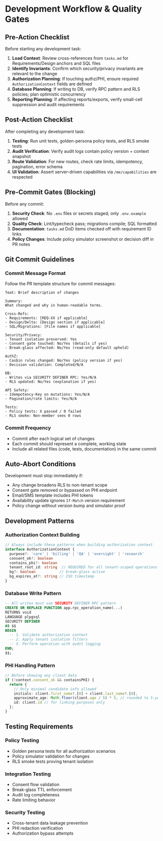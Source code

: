 # Development Workflow & Quality Gates

## Pre-Action Checklist

Before starting any development task:

1. **Load Context**: Review cross-references from `tasks.md` for Requirements/Design anchors and SQL files
2. **Identify Invariants**: Confirm which security/privacy invariants are relevant to the change
3. **Authorization Planning**: If touching authz/PHI, ensure required `AuthorizationContext` fields are defined
4. **Database Planning**: If writing to DB, verify RPC pattern and RLS policies; plan optimistic concurrency
5. **Reporting Planning**: If affecting reports/exports, verify small-cell suppression and audit requirements

## Post-Action Checklist

After completing any development task:

1. **Testing**: Run unit tests, golden-persona policy tests, and RLS smoke tests
2. **Audit Verification**: Verify audit logs contain policy version + context snapshot
3. **Route Validation**: For new routes, check rate limits, idempotency, pagination, error schema
4. **UI Validation**: Assert server-driven capabilities via `/me/capabilities` are respected

## Pre-Commit Gates (Blocking)

Before any commit:

1. **Security Check**: No `.env` files or secrets staged; only `.env.example` allowed
2. **Quality Check**: Lint/typecheck pass; migrations compile; SQL formatted
3. **Documentation**: `tasks.md` DoD items checked off with requirement ID links
4. **Policy Changes**: Include policy simulator screenshot or decision diff in PR notes

## Git Commit Guidelines

### Commit Message Format
Follow the PR template structure for commit messages:

```
feat: Brief description of changes

Summary:
What changed and why in human-readable terms.

Cross-Refs:
- Requirements: [REQ-XX if applicable]
- Design/Delta: [Design section if applicable]
- SQL/Migrations: [File names if applicable]

Security/Privacy:
- Tenant isolation preserved: Yes
- Consent gate touched: No/Yes (details if yes)
- Break-glass affected: No/Yes (read-only default upheld)

AuthZ:
- Casbin rules changed: No/Yes (policy version if yes)
- Decision validation: Completed/N/A

DB:
- Writes via SECURITY DEFINER RPC: Yes/N/A
- RLS updated: No/Yes (explanation if yes)

API Safety:
- Idempotency-Key on mutations: Yes/N/A
- Pagination/rate limits: Yes/N/A

Tests:
- Policy tests: X passed / 0 failed
- RLS smoke: Non-member sees 0 rows
```

### Commit Frequency
- Commit after each logical set of changes
- Each commit should represent a complete, working state
- Include all related files (code, tests, documentation) in the same commit

## Auto-Abort Conditions

Development must stop immediately if:

- Any change broadens RLS to non-tenant scope
- Consent gate removed or bypassed on PHI endpoint
- Email/SMS template includes PHI tokens
- Availability update ignores `If-Match` version requirement
- Policy change without version bump and simulator proof

## Development Patterns

### Authorization Context Building
```typescript
// Always include these patterns when building authorization context
interface AuthorizationContext {
  purpose?: 'care' | 'billing' | 'QA' | 'oversight' | 'research'
  consent_ok?: boolean
  contains_phi?: boolean
  tenant_root_id: string  // REQUIRED for all tenant-scoped operations
  bg?: boolean           // break-glass active
  bg_expires_at?: string // ISO timestamp
}
```

### Database Write Pattern
```sql
-- All writes must use SECURITY DEFINER RPC pattern
CREATE OR REPLACE FUNCTION app.rpc_operation_name(...)
RETURNS void
LANGUAGE plpgsql
SECURITY DEFINER
AS $$
BEGIN
  -- 1. Validate authorization context
  -- 2. Apply tenant isolation filters
  -- 3. Perform operation with audit logging
END;
$$;
```

### PHI Handling Pattern
```typescript
// Before showing any client data
if (!context.consent_ok && containsPHI) {
  return {
    // Only minimal candidate info allowed
    initials: client.first_name?.[0] + client.last_name?.[0],
    approximate_age: Math.floor(client.age / 5) * 5, // rounded to 5-year bands
    id: client.id // for linking purposes only
  };
}
```

## Testing Requirements

### Policy Testing
- Golden persona tests for all authorization scenarios
- Policy simulator validation for changes
- RLS smoke tests proving tenant isolation

### Integration Testing
- Consent flow validation
- Break-glass TTL enforcement
- Audit log completeness
- Rate limiting behavior

### Security Testing
- Cross-tenant data leakage prevention
- PHI redaction verification
- Authorization bypass attempts